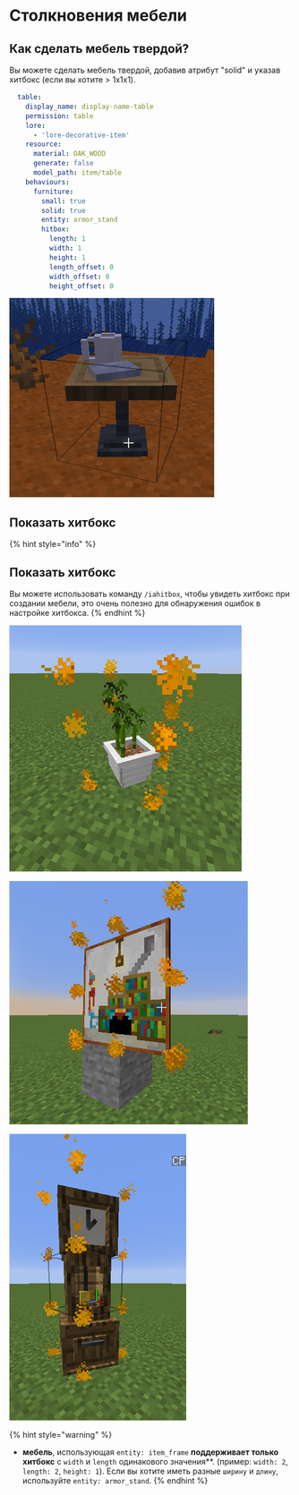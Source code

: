 # Столкновения мебели

## Как сделать мебель твердой?

Вы можете сделать мебель твердой, добавив атрибут "solid" и указав хитбокс \(если вы хотите &gt; 1x1x1\).

```yaml
  table:
    display_name: display-name-table
    permission: table
    lore:
      - 'lore-decorative-item'
    resource:
      material: OAK_WOOD
      generate: false
      model_path: item/table
    behaviours:
      furniture:
        small: true
        solid: true
        entity: armor_stand
        hitbox:
          length: 1
          width: 1
          height: 1
          length_offset: 0
          width_offset: 0
          height_offset: 0
```

![](../../../../.gitbook/assets/image%20%2815%29.png)

## Показать хитбокс <a id="show-the-hitbox"></a>

{% hint style="info" %}
## Показать хитбокс

Вы можете использовать команду `/iahitbox`, чтобы увидеть хитбокс при создании мебели, это очень полезно для обнаружения ошибок в настройке хитбокса.
{% endhint %}

![](../../../../.gitbook/assets/immagine%20%2863%29%20%282%29%20%283%29%20%282%29%20%281%29%20%284%29.png)

![](../../../../.gitbook/assets/immagine%20%2865%29.png)

![](../../../../.gitbook/assets/immagine%20%2858%29.png)

{% hint style="warning" %}
* **мебель**, использующая `entity: item_frame` **поддерживает только хитбокс** с `width` и `length` одинакового значения**. \(пример: `width: 2`, `length: 2`, `height: 1`\).  Если вы хотите иметь разные `ширину` и `длину`, используйте `entity: armor_stand`. 
  {% endhint %}

